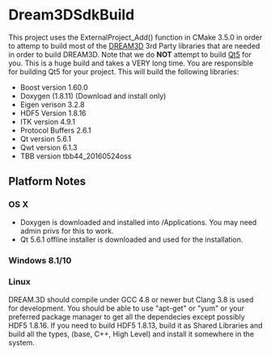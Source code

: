 Dream3DSdkBuild
===============

This project uses the ExternalProject_Add() function in CMake 3.5.0 in order to attemp to build most of the [DREAM3D](http://dream3d.bluequartz.net) 3rd Party libraries that are needed in order to build DREAM3D. Note that we do **NOT** attempt to build [Qt5](http://www.qt.io) for you. This is a huge build and takes a VERY long time. You are responsible for building Qt5 for your project. This will build the following libraries:



+ Boost version 1.60.0
+ Doxygen (1.8.11) (Download and install only)
+ Eigen verison 3.2.8
+ HDF5 Version 1.8.16
+ ITK version 4.9.1
+ Protocol Buffers 2.6.1
+ Qt version 5.6.1
+ Qwt version 6.1.3
+ TBB version tbb44_20160524oss

## Platform Notes ##


### OS X ###

+ Doxygen is downloaded and installed into /Applications. You may need admin privs for this to work.
+ Qt 5.6.1 offline installer is downloaded and used for the installation.

### Windows 8.1/10 ###



### Linux ###

DREAM.3D should compile under GCC 4.8 or newer but Clang 3.8 is used for development.
You should be able to use "apt-get" or "yum" or your preferred package manager to get all the dependecies except possibly HDF5 1.8.16. If you need to build HDF5 1.8.13, build it as Shared Libraries and build all the types, (base, C++, High Level) and install it somewhere in the system.



